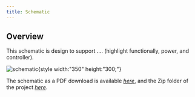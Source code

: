 ```yaml
---
title: Schematic
---
```


## Overview

This schematic is design to support .... (highlight functionally, power, and controller).


![schematic](v1.pngf){style width:"350" height:"300;"}

The schematic as a PDF download is available [*here*](v1.pdf), and the Zip folder of the project [*here*](dummyZip.zip).
